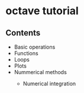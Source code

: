 # octave tutorial
## Contents
<ul>
<li> Basic operations </li>
<li> Functions </li>
<li> Loops </li>
<li> Plots </li>
<li> Nummerical methods </li>
<ul> 
  <li> Numerical integration
</ul>

</ul>
